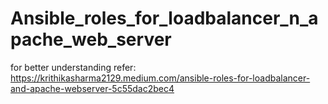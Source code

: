 # Ansible_roles_for_loadbalancer_n_apache_web_server
for better understanding refer: https://krithikasharma2129.medium.com/ansible-roles-for-loadbalancer-and-apache-webserver-5c55dac2bec4

